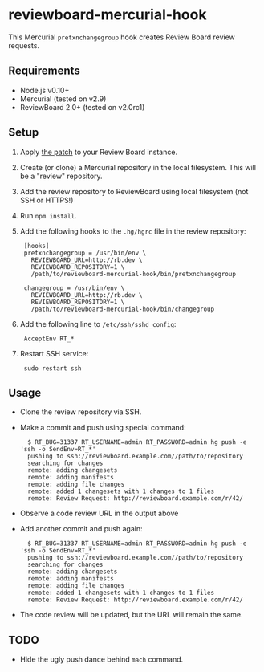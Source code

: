 reviewboard-mercurial-hook
==========================

This Mercurial `pretxnchangegroup` hook creates Review Board review requests.


Requirements
------------

* Node.js v0.10+
* Mercurial (tested on v2.9)
* ReviewBoard 2.0+ (tested on v2.0rc1)


Setup
-----

1. Apply [the patch](https://gist.github.com/laggyluke/a7f9b082ad7db95ab564)
    to your Review Board instance.
2. Create (or clone) a Mercurial repository in the local filesystem.
    This will be a "review" repository.
3. Add the review repository to ReviewBoard using local filesystem (not SSH or HTTPS!)
4. Run `npm install`.
5. Add the following hooks to the `.hg/hgrc` file in the review repository:

        [hooks]
        pretxnchangegroup = /usr/bin/env \
          REVIEWBOARD_URL=http://rb.dev \
          REVIEWBOARD_REPOSITORY=1 \
          /path/to/reviewboard-mercurial-hook/bin/pretxnchangegroup

        changegroup = /usr/bin/env \
          REVIEWBOARD_URL=http://rb.dev \
          REVIEWBOARD_REPOSITORY=1 \
          /path/to/reviewboard-mercurial-hook/bin/changegroup


6. Add the following line to `/etc/ssh/sshd_config`:

        AcceptEnv RT_*

7. Restart SSH service:

        sudo restart ssh


Usage
-----

* Clone the review repository via SSH.

* Make a commit and push using special command:

        $ RT_BUG=31337 RT_USERNAME=admin RT_PASSWORD=admin hg push -e 'ssh -o SendEnv=RT_*'
        pushing to ssh://reviewboard.example.com//path/to/repository
        searching for changes
        remote: adding changesets
        remote: adding manifests
        remote: adding file changes
        remote: added 1 changesets with 1 changes to 1 files
        remote: Review Request: http://reviewboard.example.com/r/42/

* Observe a code review URL in the output above

* Add another commit and push again:

        $ RT_BUG=31337 RT_USERNAME=admin RT_PASSWORD=admin hg push -e 'ssh -o SendEnv=RT_*'
        pushing to ssh://reviewboard.example.com//path/to/repository
        searching for changes
        remote: adding changesets
        remote: adding manifests
        remote: adding file changes
        remote: added 1 changesets with 1 changes to 1 files
        remote: Review Request: http://reviewboard.example.com/r/42/

* The code review will be updated, but the URL will remain the same.


TODO
----

* Hide the ugly push dance behind `mach` command.
